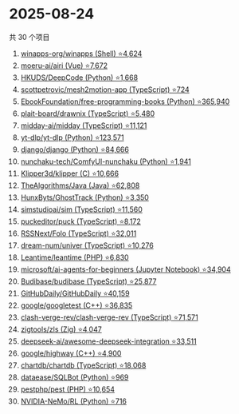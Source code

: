 # 2025-08-24

共 30 个项目

<!-- BEGIN GITHUB -->
<!-- 最后更新时间 2025-08-24 19:07:02 +0800 -->
1. [winapps-org/winapps (Shell) ⭐4,624](https://github.com/winapps-org/winapps)
1. [moeru-ai/airi (Vue) ⭐7,672](https://github.com/moeru-ai/airi)
1. [HKUDS/DeepCode (Python) ⭐1,668](https://github.com/HKUDS/DeepCode)
1. [scottpetrovic/mesh2motion-app (TypeScript) ⭐724](https://github.com/scottpetrovic/mesh2motion-app)
1. [EbookFoundation/free-programming-books (Python) ⭐365,940](https://github.com/EbookFoundation/free-programming-books)
1. [plait-board/drawnix (TypeScript) ⭐5,480](https://github.com/plait-board/drawnix)
1. [midday-ai/midday (TypeScript) ⭐11,121](https://github.com/midday-ai/midday)
1. [yt-dlp/yt-dlp (Python) ⭐123,571](https://github.com/yt-dlp/yt-dlp)
1. [django/django (Python) ⭐84,666](https://github.com/django/django)
1. [nunchaku-tech/ComfyUI-nunchaku (Python) ⭐1,941](https://github.com/nunchaku-tech/ComfyUI-nunchaku)
1. [Klipper3d/klipper (C) ⭐10,666](https://github.com/Klipper3d/klipper)
1. [TheAlgorithms/Java (Java) ⭐62,808](https://github.com/TheAlgorithms/Java)
1. [HunxByts/GhostTrack (Python) ⭐3,350](https://github.com/HunxByts/GhostTrack)
1. [simstudioai/sim (TypeScript) ⭐11,560](https://github.com/simstudioai/sim)
1. [puckeditor/puck (TypeScript) ⭐8,172](https://github.com/puckeditor/puck)
1. [RSSNext/Folo (TypeScript) ⭐32,011](https://github.com/RSSNext/Folo)
1. [dream-num/univer (TypeScript) ⭐10,276](https://github.com/dream-num/univer)
1. [Leantime/leantime (PHP) ⭐6,830](https://github.com/Leantime/leantime)
1. [microsoft/ai-agents-for-beginners (Jupyter Notebook) ⭐34,904](https://github.com/microsoft/ai-agents-for-beginners)
1. [Budibase/budibase (TypeScript) ⭐25,877](https://github.com/Budibase/budibase)
1. [GitHubDaily/GitHubDaily ⭐40,159](https://github.com/GitHubDaily/GitHubDaily)
1. [google/googletest (C++) ⭐36,835](https://github.com/google/googletest)
1. [clash-verge-rev/clash-verge-rev (TypeScript) ⭐71,571](https://github.com/clash-verge-rev/clash-verge-rev)
1. [zigtools/zls (Zig) ⭐4,047](https://github.com/zigtools/zls)
1. [deepseek-ai/awesome-deepseek-integration ⭐33,511](https://github.com/deepseek-ai/awesome-deepseek-integration)
1. [google/highway (C++) ⭐4,900](https://github.com/google/highway)
1. [chartdb/chartdb (TypeScript) ⭐18,068](https://github.com/chartdb/chartdb)
1. [dataease/SQLBot (Python) ⭐969](https://github.com/dataease/SQLBot)
1. [pestphp/pest (PHP) ⭐10,654](https://github.com/pestphp/pest)
1. [NVIDIA-NeMo/RL (Python) ⭐716](https://github.com/NVIDIA-NeMo/RL)
<!-- END GITHUB -->